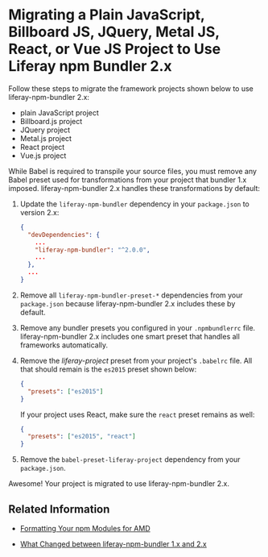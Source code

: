 # Migrating a Plain JavaScript, Billboard JS, JQuery, Metal JS, React, or Vue JS Project to Use Liferay npm Bundler 2.x

Follow these steps to migrate the framework projects shown below to use liferay-npm-bundler 2.x:

* plain JavaScript project
* Billboard.js project
* JQuery project
* Metal.js project
* React project
* Vue.js project

While Babel is required to transpile your source files, you must remove any Babel preset used for transformations from your project that bundler 1.x imposed. liferay-npm-bundler 2.x handles these transformations by default:

1. Update the `liferay-npm-bundler` dependency in your `package.json` to version 2.x:

    ```json
    {
      "devDependencies": {
        ...
        "liferay-npm-bundler": "^2.0.0",
        ...
      },
      ...
    }
    ```

1. Remove all `liferay-npm-bundler-preset-*` dependencies from your `package.json` because liferay-npm-bundler 2.x includes these by default.
1. Remove any bundler presets you configured in your `.npmbundlerrc` file. liferay-npm-bundler 2.x includes one smart preset that handles all frameworks automatically.
1. Remove the *liferay-project* preset from your project's `.babelrc` file. All that should remain is the `es2015` preset shown below:

    ```json
    {
      "presets": ["es2015"]
    }
    ```

    If your project uses React, make sure the `react` preset remains as well:

    ```json    
    {
      "presets": ["es2015", "react"]
    }
    ```

1. Remove the `babel-preset-liferay-project` dependency from your `package.json`.

Awesome! Your project is migrated to use liferay-npm-bundler 2.x.

## Related Information

* [Formatting Your npm Modules for AMD](../how-the-bundler-formats-js-modules.md)
<!-- * [Using the NPMResolver API in Your Portlets](/docs/7-2/frameworks/-/knowledge_base/f/using-the-npmresolver-api-in-your-portlets) TODO: Update link-->
* [What Changed between liferay-npm-bundler 1.x and 2.x](../changes-between-bundler-1-x-and-2-x.md)

